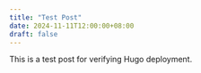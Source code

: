 ```yaml
---
title: "Test Post"
date: 2024-11-11T12:00:00+08:00
draft: false
---
```


This is a test post for verifying Hugo deployment.
